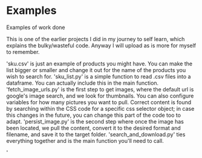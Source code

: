 # Examples
Examples of work done

This is one of the earlier projects I did in my journey to self learn, which explains the bulky/wasteful code. Anyway I will upload as is more for myself to remember.

'sku.csv' is just an example of products you might have. You can make the list bigger or smaller and change it out for the name of the products you wish to search for.
'sku_list.py' is a simple function to read .csv files into a dataframe. You can actually include this in the main function.
'fetch_image_urls.py' is the first step to get images, where the default url is google's image search, and we look for thumbnails. You can also configure variables for how many pictures you want to pull. Correct content is found by searching within the CSS code for a specific css selector object; in case this changes in the future, you can change this part of the code too to adapt.
'persist_image.py' is the second step where once the image has been located, we pull the content, convert it to  the desired format and filename, and save it to the target folder.
'search_and_download.py' ties everything together and is the main function you'll need to call.


'

